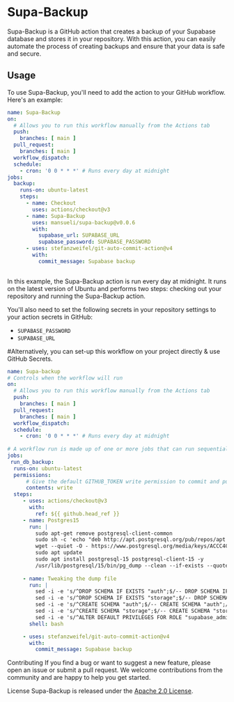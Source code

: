 # Supa-Backup

Supa-Backup is a GitHub action that creates a backup of your Supabase database and stores it in your repository. With this action, you can easily automate the process of creating backups and ensure that your data is safe and secure.

## Usage

To use Supa-Backup, you'll need to add the action to your GitHub workflow. Here's an example:

```yaml
name: Supa-Backup
on:
  # Allows you to run this workflow manually from the Actions tab
  push:
    branches: [ main ]
  pull_request:
    branches: [ main ]
  workflow_dispatch:
  schedule:
    - cron: '0 0 * * *' # Runs every day at midnight
jobs:
  backup:
    runs-on: ubuntu-latest
    steps:
      - name: Checkout
        uses: actions/checkout@v3
      - name: Supa-Backup
        uses: mansueli/supa-backup@v0.0.6
        with:
          supabase_url: SUPABASE_URL
          supabase_password: SUPABASE_PASSWORD
      - uses: stefanzweifel/git-auto-commit-action@v4
        with:
          commit_message: Supabase backup
         
```
In this example, the Supa-Backup action is run every day at midnight. It runs on the latest version of Ubuntu and performs two steps: checking out your repository and running the Supa-Backup action.

You'll also need to set the following secrets in your repository settings to your action secrets in GitHub:

 - `SUPABASE_PASSWORD`
 - `SUPABASE_URL`

#Alternatively, you can set-up this workflow on your project directly & use GitHub Secrets.

````yaml
name: Supa-backup
# Controls when the workflow will run
on:
  # Allows you to run this workflow manually from the Actions tab
  push:
    branches: [ main ]
  pull_request:
    branches: [ main ]
  workflow_dispatch:
  schedule:
    - cron: '0 0 * * *' # Runs every day at midnight
    
# A workflow run is made up of one or more jobs that can run sequentially or in parallel
jobs:   
 run_db_backup:
  runs-on: ubuntu-latest
  permissions:
      # Give the default GITHUB_TOKEN write permission to commit and push the changed files back to the repository.
      contents: write
  steps:
     - uses: actions/checkout@v3
       with:
         ref: ${{ github.head_ref }}
     - name: Postgres15 
       run: |
         sudo apt-get remove postgresql-client-common
         sudo sh -c 'echo "deb http://apt.postgresql.org/pub/repos/apt $(lsb_release -cs)-pgdg main" > /etc/apt/sources.list.d/pgdg.list'
         wget --quiet -O - https://www.postgresql.org/media/keys/ACCC4CF8.asc | sudo tee /etc/apt/trusted.gpg.d/pgdg.asc &>/dev/null
         sudo apt update
         sudo apt install postgresql-15 postgresql-client-15 -y
         /usr/lib/postgresql/15/bin/pg_dump --clean --if-exists --quote-all-identifiers --schema '*' --exclude-schema 'extensions|graphql|graphql_public|net|pgbouncer|pgsodium|pgsodium_masks|realtime|supabase_functions|storage|pg_*|information_schema' -d postgres://postgres:${{ secrets.SUPABASE_PASSWORD }}@${{ secrets.SUPABASE_URL }}:6543/postgres > dump.sql
         
     - name: Tweaking the dump file    
       run: |
         sed -i -e 's/^DROP SCHEMA IF EXISTS "auth";$/-- DROP SCHEMA IF EXISTS "auth";/' dump.sql
         sed -i -e 's/^DROP SCHEMA IF EXISTS "storage";$/-- DROP SCHEMA IF EXISTS "storage";/' dump.sql
         sed -i -e 's/^CREATE SCHEMA "auth";$/-- CREATE SCHEMA "auth";/' dump.sql
         sed -i -e 's/^CREATE SCHEMA "storage";$/-- CREATE SCHEMA "storage";/' dump.sql
         sed -i -e 's/^ALTER DEFAULT PRIVILEGES FOR ROLE "supabase_admin"/-- ALTER DEFAULT PRIVILEGES FOR ROLE "supabase_admin"/' dump.sql
       shell: bash   

     - uses: stefanzweifel/git-auto-commit-action@v4
       with:
         commit_message: Supabase backup
````
Contributing
If you find a bug or want to suggest a new feature, please open an issue or submit a pull request. We welcome contributions from the community and are happy to help you get started.

License
Supa-Backup is released under the [Apache 2.0 License](https://github.com/mansueli/Supa-Backup/blob/main/LICENSE).
